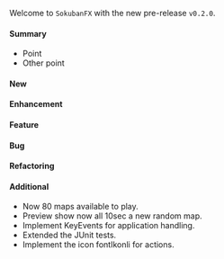 Welcome to `SokubanFX` with the new pre-release `v0.2.0`.



#### Summary
* Point
* Other point



#### New



#### Enhancement



#### Feature



#### Bug



#### Refactoring



#### Additional



[//]: # (Issues which will be integrated in this release)
- Now 80 maps available to play.
- Preview show now all 10sec a new random map.
- Implement KeyEvents for application handling.
- Extended the JUnit tests.
- Implement the icon fontIkonli for actions.
